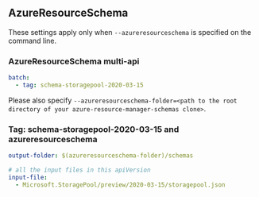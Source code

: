 ## AzureResourceSchema

These settings apply only when `--azureresourceschema` is specified on the command line.

### AzureResourceSchema multi-api

``` yaml $(azureresourceschema) && $(multiapi)
batch:
  - tag: schema-storagepool-2020-03-15
```

Please also specify `--azureresourceschema-folder=<path to the root directory of your azure-resource-manager-schemas clone>`.

### Tag: schema-storagepool-2020-03-15 and azureresourceschema

``` yaml $(tag) == 'schema-storagepool-2020-03-15' && $(azureresourceschema)
output-folder: $(azureresourceschema-folder)/schemas

# all the input files in this apiVersion
input-file:
  - Microsoft.StoragePool/preview/2020-03-15/storagepool.json

```